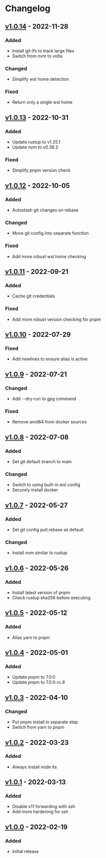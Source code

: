 # Changelog

## [v1.0.14](https://github.com/fboulnois/universal-debian/compare/v1.0.13...v1.0.14) - 2022-11-28

### Added

* Install git-lfs to track large files
* Switch from nvm to volta

### Changed

* Simplify wsl home detection

### Fixed

* Return only a single wsl home

## [v1.0.13](https://github.com/fboulnois/universal-debian/compare/v1.0.12...v1.0.13) - 2022-10-31

### Added

* Update rustup to v1.25.1
* Update nvm to v0.39.2

### Fixed

* Simplify pnpm version check

## [v1.0.12](https://github.com/fboulnois/universal-debian/compare/v1.0.11...v1.0.12) - 2022-10-05

### Added

* Autostash git changes on rebase

### Changed

* Move git config into separate function

### Fixed

* Add more robust wsl home checking

## [v1.0.11](https://github.com/fboulnois/universal-debian/compare/v1.0.10...v1.0.11) - 2022-09-21

### Added

* Cache git credentials

### Fixed

* Add more robust version checking for pnpm

## [v1.0.10](https://github.com/fboulnois/universal-debian/compare/v1.0.9...v1.0.10) - 2022-07-29

### Fixed

* Add newlines to ensure alias is active

## [v1.0.9](https://github.com/fboulnois/universal-debian/compare/v1.0.8...v1.0.9) - 2022-07-21

### Changed

* Add --dry-run to gpg command

### Fixed

* Remove amd64 from docker sources

## [v1.0.8](https://github.com/fboulnois/universal-debian/compare/v1.0.7...v1.0.8) - 2022-07-08

### Added

* Set git default branch to main

### Changed

* Switch to using built-in wsl config
* Securely install docker

## [v1.0.7](https://github.com/fboulnois/universal-debian/compare/v1.0.6...v1.0.7) - 2022-05-27

### Added

* Set git config pull.rebase as default

### Changed

* Install nvm similar to rustup

## [v1.0.6](https://github.com/fboulnois/universal-debian/compare/v1.0.5...v1.0.6) - 2022-05-26

### Added

* Install latest version of pnpm
* Check rustup sha256 before executing

## [v1.0.5](https://github.com/fboulnois/universal-debian/compare/v1.0.4...v1.0.5) - 2022-05-12

### Added

* Alias yarn to pnpm

## [v1.0.4](https://github.com/fboulnois/universal-debian/compare/v1.0.3...v1.0.4) - 2022-05-01

### Added

* Update pnpm to 7.0.0
* Update pnpm to 7.0.0-rc.8

## [v1.0.3](https://github.com/fboulnois/universal-debian/compare/v1.0.2...v1.0.3) - 2022-04-10

### Changed

* Put pnpm install in separate step
* Switch from yarn to pnpm

## [v1.0.2](https://github.com/fboulnois/universal-debian/compare/v1.0.1...v1.0.2) - 2022-03-23

### Added

* Always install node lts

## [v1.0.1](https://github.com/fboulnois/universal-debian/compare/v1.0.0...v1.0.1) - 2022-03-13

### Added

* Disable x11 forwarding with ssh
* Add more hardening for ssh

## [v1.0.0](https://github.com/fboulnois/universal-debian/releases/tag/v1.0.0) - 2022-02-19

### Added

* Initial release
